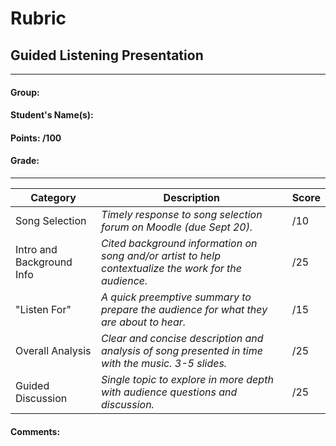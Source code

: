 # Rubric
## Guided Listening Presentation

---

#### Group:
#### Student's Name(s):
#### Points: /100
#### Grade:

---

| **Category** | **Description** | **Score**
| --- | --- | ---
| Song Selection | *Timely response to song selection forum on Moodle (due Sept 20).*| /10
| Intro and Background Info | *Cited background information on song and/or artist to help contextualize the work for the audience.* | /25
| "Listen For" | *A quick preemptive summary to prepare the audience for what they are about to hear.* | /15
| Overall Analysis | *Clear and concise description and analysis of song presented in time with the music. 3-5 slides.*| /25
| Guided Discussion | *Single topic to explore in more depth with audience questions and discussion.*| /25



#### Comments:
